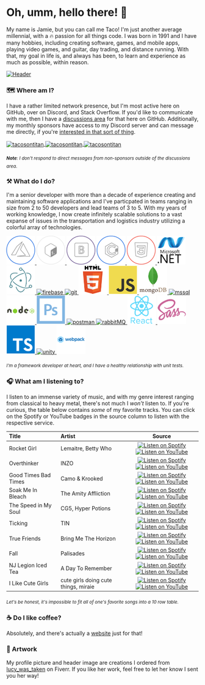 # Oh, umm, hello there! 👋
My name is Jamie, but you can call me Taco! I'm just another average millennial, with a 🔥 passion for all things code. I was born in 1991 and I have many hobbies, including creating software, games, and mobile apps, playing video games, and guitar, day trading, and distance running. With that, my goal in life is, and always has been, to learn and experience as much as possible, within reason.

[![Header](https://raw.githubusercontent.com/tacosontitan/tacosontitan/master/images/relaxing-header.jpg)]()

### 🗺️ Where am I?
I have a rather limited network presence, but I'm most active here on GitHub, over on Discord, and Stack Overflow. If you'd like to communicate with me, then I have a [discussions area](https://github.com/tacosontitan/tacosontitan/discussions) for that here on GitHub. Additionally, my monthly sponsors have access to my Discord server and can message me directly, if you're [interested in that sort of thing](https://github.com/sponsors/tacosontitan).

<p align="left">

<a href="https://codepen.io/tacosontitan" target="blank">
<img align="center" src="https://raw.githubusercontent.com/rahuldkjain/github-profile-readme-generator/master/src/images/icons/Social/codepen.svg" alt="tacosontitan" height="30" width="40" />
</a>

<a href="https://twitter.com/tacosontitan" target="blank">
<img align="center" src="https://raw.githubusercontent.com/rahuldkjain/github-profile-readme-generator/master/src/images/icons/Social/twitter.svg" alt="tacosontitan" height="30" width="40" />
</a>

<a href="https://stackoverflow.com/users/tacosontitan" target="blank">
<img align="center" src="https://raw.githubusercontent.com/rahuldkjain/github-profile-readme-generator/master/src/images/icons/Social/stack-overflow.svg" alt="tacosontitan" height="30" width="40" />
</a>
</p>

<sub>***Note**: I don't respond to direct messages from non-sponsors outside of the discussions area.*</sub>

### ⚒️ What do I do?
I'm a senior developer with more than a decade of experience creating and maintaining software applications and I've particpated in teams ranging in size from 2 to 50 developers and lead teams of 3 to 5. With my years of working knowledge, I now create infinitely scalable solutions to a vast expanse of issues in the transportation and logistics industry utilizing a colorful array of technologies.

<p align="left">

<!-- Azure -->
<a href="https://azure.microsoft.com/en-in/" target="_blank" rel="noreferrer">
<img src="https://raw.githubusercontent.com/tacosontitan/tacosontitan/main/images/icons/azure.png" alt="azure" width="75" height="75"/>
</a>

<!-- Bash -->
<a href="https://www.gnu.org/software/bash/" target="_blank" rel="noreferrer">
<img src="https://raw.githubusercontent.com/tacosontitan/tacosontitan/main/images/icons/bash.png" alt="bash" width="75" height="75"/>
</a>

<a href="https://getbootstrap.com" target="_blank" rel="noreferrer">
<img src="https://raw.githubusercontent.com/tacosontitan/tacosontitan/main/images/icons/bootstrap.png" alt="bootstrap" width="75" height="75"/>
</a>

<a href="https://www.w3schools.com/cs/" target="_blank" rel="noreferrer">
<img src="https://raw.githubusercontent.com/tacosontitan/tacosontitan/main/images/icons/csharp.png" alt="csharp" width="75" height="75"/>
</a>

<a href="https://www.w3schools.com/css/" target="_blank" rel="noreferrer"> 
<img src="https://raw.githubusercontent.com/tacosontitan/tacosontitan/main/images/icons/css.png" alt="css3" width="75" height="75"/> 
</a> 
<a href="https://dotnet.microsoft.com/" target="_blank" rel="noreferrer"> 
<img src="https://raw.githubusercontent.com/devicons/devicon/master/icons/dot-net/dot-net-original-wordmark.svg" alt="dotnet" width="75" height="75"/> 
</a> 
<a href="https://www.electronjs.org" target="_blank" rel="noreferrer"> 
<img src="https://raw.githubusercontent.com/devicons/devicon/master/icons/electron/electron-original.svg" alt="electron" width="75" height="75"/> 
</a> 
<a href="https://firebase.google.com/" target="_blank" rel="noreferrer"> 
<img src="https://www.vectorlogo.zone/logos/firebase/firebase-icon.svg" alt="firebase" width="75" height="75"/> 
</a> 
<a href="https://git-scm.com/" target="_blank" rel="noreferrer"> 
<img src="https://www.vectorlogo.zone/logos/git-scm/git-scm-icon.svg" alt="git" width="75" height="75"/> 
</a> 
<a href="https://www.w3.org/html/" target="_blank" rel="noreferrer"> 
<img src="https://raw.githubusercontent.com/devicons/devicon/master/icons/html5/html5-original-wordmark.svg" alt="html5" width="75" height="75"/> 
</a> 
<a href="https://developer.mozilla.org/en-US/docs/Web/JavaScript" target="_blank" rel="noreferrer"> 
<img src="https://raw.githubusercontent.com/devicons/devicon/master/icons/javascript/javascript-original.svg" alt="javascript" width="75" height="75"/> 
</a> 
<a href="https://www.mongodb.com/" target="_blank" rel="noreferrer"> 
<img src="https://raw.githubusercontent.com/devicons/devicon/master/icons/mongodb/mongodb-original-wordmark.svg" alt="mongodb" width="75" height="75"/> 
</a> 
<a href="https://www.microsoft.com/en-us/sql-server" target="_blank" rel="noreferrer"> 
<img src="https://www.svgrepo.com/show/303229/microsoft-sql-server-logo.svg" alt="mssql" width="75" height="75"/> 
</a> 
<a href="https://nodejs.org" target="_blank" rel="noreferrer"> 
<img src="https://raw.githubusercontent.com/devicons/devicon/master/icons/nodejs/nodejs-original-wordmark.svg" alt="nodejs" width="75" height="75"/> 
</a> 
<a href="https://www.photoshop.com/en" target="_blank" rel="noreferrer"> 
<img src="https://raw.githubusercontent.com/devicons/devicon/master/icons/photoshop/photoshop-line.svg" alt="photoshop" width="75" height="75"/> 
</a> 
<a href="https://postman.com" target="_blank" rel="noreferrer"> 
<img src="https://www.vectorlogo.zone/logos/getpostman/getpostman-icon.svg" alt="postman" width="75" height="75"/> 
</a> 
<a href="https://www.rabbitmq.com" target="_blank" rel="noreferrer"> 
<img src="https://www.vectorlogo.zone/logos/rabbitmq/rabbitmq-icon.svg" alt="rabbitMQ" width="75" height="75"/> 
</a> 
<a href="https://reactjs.org/" target="_blank" rel="noreferrer"> 
<img src="https://raw.githubusercontent.com/devicons/devicon/master/icons/react/react-original-wordmark.svg" alt="react" width="75" height="75"/> 
</a> 
<a href="https://sass-lang.com" target="_blank" rel="noreferrer"> 
<img src="https://raw.githubusercontent.com/devicons/devicon/master/icons/sass/sass-original.svg" alt="sass" width="75" height="75"/> 
</a> 
<a href="https://www.typescriptlang.org/" target="_blank" rel="noreferrer"> 
<img src="https://raw.githubusercontent.com/devicons/devicon/master/icons/typescript/typescript-original.svg" alt="typescript" width="75" height="75"/> 
</a> 
<a href="https://unity.com/" target="_blank" rel="noreferrer"> 
<img src="https://www.vectorlogo.zone/logos/unity3d/unity3d-icon.svg" alt="unity" width="75" height="75"/> 
</a> 
<a href="https://webpack.js.org" target="_blank" rel="noreferrer"> 
<img src="https://raw.githubusercontent.com/devicons/devicon/d00d0969292a6569d45b06d3f350f463a0107b0d/icons/webpack/webpack-original-wordmark.svg" alt="webpack" width="75" height="75"/> 
</a>

</p>

<sub>*I'm a framework developer at heart, and I have a healthy relationship with unit tests.*</sub>

### 🎧 What am I listening to?
I listen to an immense variety of music, and with my genre interest ranging from classical to heavy metal, there's not much I *won't* listen to. If you're curious, the table below contains *some* of my favorite tracks. You can click on the Spotify or YouTube badges in the source column to listen with the respective service.

Title | Artist | Source
:------------ | :------------- | :-------------:
Rocket Girl | Lemaitre, Betty Who | [![Listen on Spotify][spotify-badge]][s0] [![Listen on YouTube][youtube-badge]][y0]
Overthinker | INZO | [![Listen on Spotify][spotify-badge]][s1] [![Listen on YouTube][youtube-badge]][y1]
Good Times Bad Times | Camo & Krooked | [![Listen on Spotify][spotify-badge]][s2] [![Listen on YouTube][youtube-badge]][y2]
Soak Me In Bleach | The Amity Affliction | [![Listen on Spotify][spotify-badge]][s3] [![Listen on YouTube][youtube-badge]][y3]
The Speed in My Soul | CG5, Hyper Potions | [![Listen on Spotify][spotify-badge]][s4] [![Listen on YouTube][youtube-badge]][y4]
Ticking | TIN | [![Listen on Spotify][spotify-badge]][s5] [![Listen on YouTube][youtube-badge]][y5]
True Friends | Bring Me The Horizon | [![Listen on Spotify][spotify-badge]][s6] [![Listen on YouTube][youtube-badge]][y6]
Fall | Palisades | [![Listen on Spotify][spotify-badge]][s7] [![Listen on YouTube][youtube-badge]][y7]
NJ Legion Iced Tea | A Day To Remember | [![Listen on Spotify][spotify-badge]][s8] [![Listen on YouTube][youtube-badge]][y8]
I Like Cute Girls | cute girls doing cute things, miraie | [![Listen on Spotify][spotify-badge]][s9] [![Listen on YouTube][youtube-badge]][y9]

<sub>*Let's be honest, it's impossible to fit all of one's favorite songs into a 10 row table.*</sub>

### ☕ Do I like coffee?
Absolutely, and there's actually a [website](https://www.buymeacoffee.com/tacosontitan) just for that!

### 🎨 Artwork
My profile picture and header image are creations I ordered from [lucy_was_taken](https://www.fiverr.com/lucy_was_taken) on Fiverr. If you like her work, feel free to let her know I sent you her way!

<!-- Badges -->
[spotify-badge]: https://img.shields.io/badge/Spotify-1ED760?&style=for-the-badge&logo=spotify&logoColor=white
[youtube-badge]: https://img.shields.io/badge/YouTube-FF0000?style=for-the-badge&logo=youtube&logoColor=white
[bmac-badge]: https://cdn.buymeacoffee.com/buttons/v2/default-yellow.png

<!-- Music Links -->
[s0]: https://open.spotify.com/track/4wvj3LqF8EqGxoNc1FIbHr?si=b40848f99b8b4870
[y0]: https://www.youtube.com/watch?v=bfwOdpur01M

[s1]: https://open.spotify.com/track/4K9xid96G3YmIvQZXN9SXg?si=8dde0c3238724804
[y1]: https://www.youtube.com/watch?v=2WrOaA7QCM4

[s2]: https://open.spotify.com/track/44nRLXNwTmTIV7Zk7lRol5?si=de1fabedfb6c4098
[y2]: https://www.youtube.com/watch?v=RyzO6jusY1I

[s3]: https://open.spotify.com/track/1oB9nCQ3Qm1B1ArD1TAg0R?si=25be84dd6aaa47e2
[y3]: https://www.youtube.com/watch?v=iF6tDQiQJm4

[s4]: https://open.spotify.com/track/1YKuyBE345bnC4hkZOGAXT?si=1feac0eaab2743c6
[y4]: https://www.youtube.com/watch?v=Edaj8u_44n4

[s5]: https://open.spotify.com/track/1t7ZwPiCYLOi1xlP235GRa?si=675b5aaf5ea4404e
[y5]: https://www.youtube.com/watch?v=8j2Ag41KgdY

[s6]: https://open.spotify.com/track/1KTJmfwrk5pYqsi9mkY3nT?si=8c91f319cb9e4731
[y6]: https://www.youtube.com/watch?v=jeQMuTf3B0E

[s7]: https://open.spotify.com/track/4o2mXUsityYafHUt0kWjFx?si=932b0c7a847c47c6
[y7]: https://www.youtube.com/watch?v=0Va03mW9374

[s8]: https://open.spotify.com/track/6KyOCzf2A2jjROH4ZokTEw?si=aba1de19645c4180
[y8]: https://www.youtube.com/watch?v=Z9A7B6zUO-0

[s9]: https://open.spotify.com/track/6pbWDtVZYrpCx6YDQvDS3J?si=a55a82ce31074786
[y9]: https://www.youtube.com/watch?v=YUyedpix0P8
